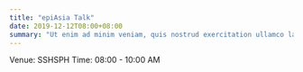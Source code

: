 ```yaml
---
title: "epiAsia Talk"
date: 2019-12-12T08:00+08:00
summary: "Ut enim ad minim veniam, quis nostrud exercitation ullamco laboris nisi ut aliquip ex ea commodo consequat." 
---
```

Venue: SSHSPH
Time: 08:00 - 10:00 AM
